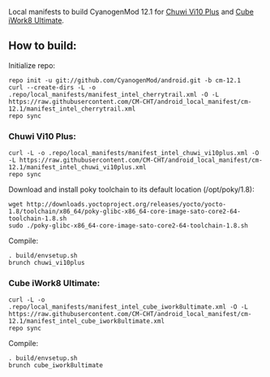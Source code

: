 Local manifests to build CyanogenMod 12.1 for [Chuwi Vi10 Plus](http://konstakang.com/devices/chuwi_vi10plus/CM12.1) and [Cube iWork8 Ultimate](http://konstakang.com/devices/cube_iwork8ultimate/CM12.1).

How to build:
-------------

Initialize repo:

    repo init -u git://github.com/CyanogenMod/android.git -b cm-12.1
    curl --create-dirs -L -o .repo/local_manifests/manifest_intel_cherrytrail.xml -O -L https://raw.githubusercontent.com/CM-CHT/android_local_manifest/cm-12.1/manifest_intel_cherrytrail.xml
    repo sync

### Chuwi Vi10 Plus:

    curl -L -o .repo/local_manifests/manifest_intel_chuwi_vi10plus.xml -O -L https://raw.githubusercontent.com/CM-CHT/android_local_manifest/cm-12.1/manifest_intel_chuwi_vi10plus.xml
    repo sync

Download and install poky toolchain to its default location (/opt/poky/1.8):

    wget http://downloads.yoctoproject.org/releases/yocto/yocto-1.8/toolchain/x86_64/poky-glibc-x86_64-core-image-sato-core2-64-toolchain-1.8.sh
    sudo ./poky-glibc-x86_64-core-image-sato-core2-64-toolchain-1.8.sh

Compile:

    . build/envsetup.sh
    brunch chuwi_vi10plus

### Cube iWork8 Ultimate:

    curl -L -o .repo/local_manifests/manifest_intel_cube_iwork8ultimate.xml -O -L https://raw.githubusercontent.com/CM-CHT/android_local_manifest/cm-12.1/manifest_intel_cube_iwork8ultimate.xml
    repo sync

Compile:

    . build/envsetup.sh
    brunch cube_iwork8ultimate
